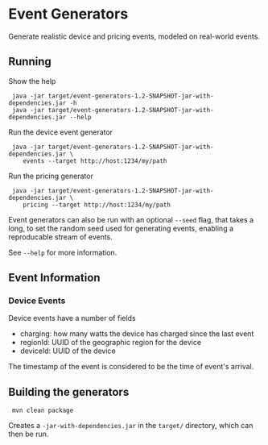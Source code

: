 # Event Generators

Generate realistic device and pricing events, modeled on real-world events.

## Running

Show the help
```
 java -jar target/event-generators-1.2-SNAPSHOT-jar-with-dependencies.jar -h
 java -jar target/event-generators-1.2-SNAPSHOT-jar-with-dependencies.jar --help
```

Run the device event generator

```
 java -jar target/event-generators-1.2-SNAPSHOT-jar-with-dependencies.jar \
    events --target http://host:1234/my/path
````

Run the pricing generator

```
 java -jar target/event-generators-1.2-SNAPSHOT-jar-with-dependencies.jar \
    pricing --target http://host:1234/my/path
````

Event generators can also be run with an optional `--seed` flag, that takes a long, to set the 
random seed used for generating events, enabling a reproducable stream of events.

See `--help` for more information.

## Event Information

### Device Events

Device events have a number of fields
 * charging: how many watts the device has charged since the last event
 * regionId: UUID of the geographic region for the device
 * deviceId: UUID of the device
 
The timestamp of the event is considered to be the time of event's arrival.

## Building the generators

```
 mvn clean package
```

Creates a `-jar-with-dependencies.jar` in the `target/` directory, which can then be run.
